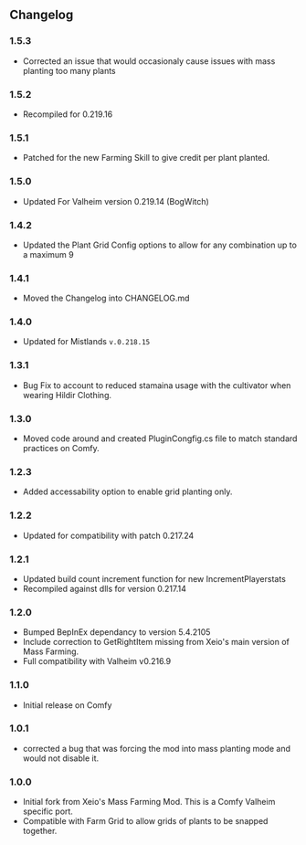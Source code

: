 ## Changelog

### 1.5.3

* Corrected an issue that would occasionaly cause issues with mass planting too many plants

### 1.5.2

* Recompiled for 0.219.16

### 1.5.1

* Patched for the new Farming Skill to give credit per plant planted.

### 1.5.0

* Updated For Valheim version 0.219.14 (BogWitch)

### 1.4.2

* Updated the Plant Grid Config options to allow for any combination up to a maximum 9

### 1.4.1

* Moved the Changelog into CHANGELOG.md

### 1.4.0

* Updated for Mistlands `v.0.218.15`

### 1.3.1

* Bug Fix to account to reduced stamaina usage with the cultivator when wearing Hildir Clothing.

### 1.3.0

* Moved code around and created PluginCongfig.cs file to match standard practices on Comfy.

### 1.2.3

* Added accessability option to enable grid planting only.

### 1.2.2

* Updated for compatibility with patch 0.217.24

### 1.2.1

* Updated build count increment function for new IncrementPlayerstats
* Recompiled against dlls for version 0.217.14

### 1.2.0

* Bumped BepInEx dependancy to version 5.4.2105
* Include correction to GetRightItem missing from Xeio's main version of Mass Farming.
* Full compatibility with Valheim v0.216.9

### 1.1.0

* Initial release on Comfy

### 1.0.1

* corrected a bug that was forcing the mod into mass planting mode and would not disable it.

### 1.0.0

  * Initial fork from Xeio's Mass Farming Mod.  This is a Comfy Valheim specific port.
  * Compatible with Farm Grid to allow grids of plants to be snapped together. 